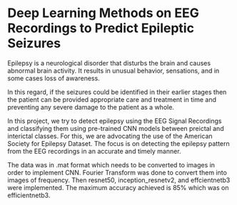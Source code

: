 # Deep Learning Methods on EEG Recordings to Predict Epileptic Seizures

Epilepsy is a neurological disorder that disturbs the brain and causes abnormal brain activity. It results in unusual behavior, sensations, and in some cases loss of awareness.     

In this regard, if the seizures could be identified in their earlier stages then the patient can be provided appropriate care and treatment in time and preventing any severe damage to the patient as a whole.                  
 
In this project, we try to detect epilepsy using the EEG Signal Recordings and classifying them using pre-trained CNN models between preictal and interictal classes. For this, we are advocating the use of the American Society for Epilepsy Dataset. The focus is on detecting the epilepsy pattern from the EEG recordings in an accurate and timely manner.     

The data was in .mat format which needs to be converted to images in order to implement CNN. Fourier Transform was done to convert them into images of frequency. Then resnet50, inception_resnetv2, and effcientnetb3 were implemented. The maximum accuracy achieved is 85% which was on efficientnetb3.          
 
 
 
